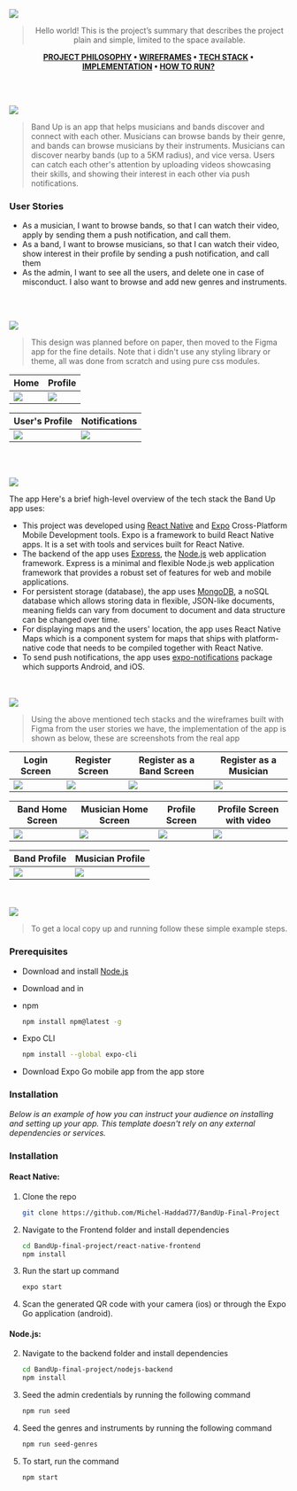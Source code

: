 <img src="./readme/title1.svg"/>

<div align="center">

> Hello world! This is the project’s summary that describes the project plain and simple, limited to the space available.

**[PROJECT PHILOSOPHY](https://github.com/Michel-Haddad77/BandUp-Final-Project#-project-philosophy) • [WIREFRAMES](https://github.com/Michel-Haddad77/BandUp-Final-Project#-wireframes) • [TECH STACK](https://github.com/Michel-Haddad77/BandUp-Final-Project#-tech-stack) • [IMPLEMENTATION](https://github.com/Michel-Haddad77/BandUp-Final-Project#-implementation) • [HOW TO RUN?](https://github.com/Michel-Haddad77/BandUp-Final-Project#-how-to-run)**

</div>

<br><br>

<img src="./readme/title2.svg"/>

> Band Up is an app that helps musicians and bands discover and connect with each other.
> Musicians can browse bands by their genre, and bands can browse musicians by their instruments.
> Musicians can discover nearby bands (up to a 5KM radius), and vice versa.
> Users can catch each other's attention by uploading videos showcasing their skills, and showing their interest in each other via push notifications.

### User Stories

- As a musician, I want to browse bands, so that I can watch their video, apply by sending them a push notification, and call them.
- As a band, I want to browse musicians, so that I can watch their video, show interest in their profile by sending a push notification, and call them
- As the admin, I want to see all the users, and delete one in case of misconduct. I also want to browse and add new genres and instruments.

<br><br>

<img src="./readme/title3.svg"/>

> This design was planned before on paper, then moved to the Figma app for the fine details.
> Note that i didn't use any styling library or theme, all was done from scratch and using pure css modules.

| Home                                | Profile                                                   |
| ----------------------------------- | --------------------------------------------------------- |
| <img src='./readme/Home Page.png'/> | <img src='./readme/Band Profile Page (as musician).png'/> |

| User's Profile                              | Notifications                                |
| ------------------------------------------- | -------------------------------------------- |
| <img src='./readme/Edit Profile Page.png'/> | <img src='./readme/Notifications Page.png'/> |

<br><br>

<img src="./readme/title4.svg"/>

The app
Here's a brief high-level overview of the tech stack the Band Up app uses:

- This project was developed using [React Native](https://reactnative.dev/) and [Expo](https://docs.expo.dev/) Cross-Platform Mobile Development tools. Expo is a framework to build React Native apps. It is a set with tools and services built for React Native.
- The backend of the app uses [Express](https://expressjs.com/), the [Node.js](https://nodejs.org/) web application framework. Express is a minimal and flexible Node.js web application framework that provides a robust set of features for web and mobile applications.
- For persistent storage (database), the app uses [MongoDB](https://www.mongodb.com/), a noSQL database which allows storing data in flexible, JSON-like documents, meaning fields can vary from document to document and data structure can be changed over time.
- For displaying maps and the users' location, the app uses React Native Maps which is a component system for maps that ships with platform-native code that needs to be compiled together with React Native.
- To send push notifications, the app uses [expo-notifications](https://docs.expo.dev/push-notifications/overview/) package which supports Android, and iOS.

<br><br>
<img src="./readme/title5.svg"/>

> Using the above mentioned tech stacks and the wireframes built with Figma from the user stories we have, the implementation of the app is shown as below, these are screenshots from the real app

| Login Screen                       | Register Screen                        | Register as a Band Screen                      | Register as a Musician                             |
| ---------------------------------- | -------------------------------------- | ---------------------------------------------- | -------------------------------------------------- |
| <img src='/readme/app/Login.jpg'/> | <img src="./readme/app/Register.jpg"/> | <img src="./readme/app/Register as Band.jpg"/> | <img src="./readme/app/Register as Musician.jpg"/> |

| Band Home Screen                              | Musician Home Screen                               | Profile Screen                             | Profile Screen with video                        |
| --------------------------------------------- | -------------------------------------------------- | ------------------------------------------ | ------------------------------------------------ |
| <img src='/readme/app/Band Home Screen.jpg'/> | <img src="./readme/app/Musician Home Screen.jpg"/> | <img src="./readme/app/Profile Page.jpg"/> | <img src="./readme/app/Profile Page video.jpg"/> |

| Band Profile                              | Musician Profile                               |
| ----------------------------------------- | ---------------------------------------------- |
| <img src='/readme/app/Band Profile.jpg'/> | <img src="./readme/app/Musician Profile.jpg"/> |

<br><br>
<img src="./readme/title6.svg"/>

> To get a local copy up and running follow these simple example steps.

### Prerequisites

- Download and install [Node.js](https://nodejs.org/en/)
- Download and in

- npm
  ```sh
  npm install npm@latest -g
  ```
- Expo CLI
  ```sh
  npm install --global expo-cli
  ```
- Download Expo Go mobile app from the app store

### Installation

_Below is an example of how you can instruct your audience on installing and setting up your app. This template doesn't rely on any external dependencies or services._

### Installation

#### React Native:

1. Clone the repo
   ```sh
   git clone https://github.com/Michel-Haddad77/BandUp-Final-Project
   ```
2. Navigate to the Frontend folder and install dependencies
   ```sh
   cd BandUp-final-project/react-native-frontend
   npm install
   ```
3. Run the start up command
   ```sh
   expo start
   ```
4. Scan the generated QR code with your camera (ios) or through the Expo Go application (android).

#### Node.js:

2. Navigate to the backend folder and install dependencies

   ```sh
   cd BandUp-final-project/nodejs-backend
   npm install
   ```

3. Seed the admin credentials by running the following command

   ```sh
   npm run seed
   ```

4. Seed the genres and instruments by running the following command

   ```sh
   npm run seed-genres
   ```

5. To start, run the command
   ```sh
   npm start
   ```
